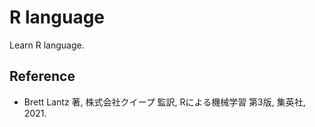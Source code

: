 # R language
Learn R language.


## Reference

- Brett Lantz 著, 株式会社クイープ 監訳, Rによる機械学習 第3版, 集英社, 2021.
